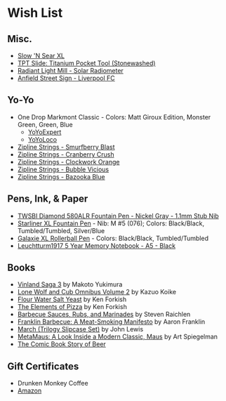 # Wish List

## Misc.
* [Slow 'N Sear XL](https://abcbarbecue.com/product/slow-n-sear-xl/)
* [TPT Slide: Titanium Pocket Tool (Stonewashed)](https://bigidesign.com/collections/pocket-tools/products/titanium-pocket-tool-slide)
* [Radiant Light Mill - Solar Radiometer](http://www.thinkgeek.com/product/jjrm/?cpg=edm_101106875)
* [Anfield Street Sign - Liverpool FC](http://a.co/66FpduP)

## Yo-Yo
* One Drop Markmont Classic - Colors: Matt Giroux Edition, Monster Green, Green, Blue
  * [YoYoExpert](https://shop.yoyoexpert.com/collections/one-drop-yoyos/products/one-drop-markmont-classic-yoyo)
  * [YoYoLoco](https://yoyoloco.com/collections/one-drop/products/onedrop-markmont-classic-yoyo)
* [Zipline Strings - Smurfberry Blast](https://ziplinestrings.bigcartel.com/product/smurfberry-blast-slushy-edition)
* [Zipline Strings - Cranberry Crush](https://ziplinestrings.bigcartel.com/product/blood-orange-slushy-edition)
* [Zipline Strings - Clockwork Orange](https://ziplinestrings.bigcartel.com/product/clockwork-orange)
* [Zipline Strings - Bubble Vicious](https://ziplinestrings.bigcartel.com/product/bubble-vicious-v2-0-signature-edition)
* [Zipline Strings - Bazooka Blue](https://ziplinestrings.bigcartel.com/product/bazooka-blue)


## Pens, Ink, & Paper
* [TWSBI Diamond 580ALR Fountain Pen - Nickel Gray - 1.1mm Stub Nib](https://www.gouletpens.com/products/twsbi-diamond-580alr-fountain-pen-nickel-gray?variant=12830902222891)
* [Starliner XL Fountain Pen](http://karaskustoms.com/reaktor-line/starliner-xl.html) - Nib: M #5 (076); Colors: Black/Black, Tumbled/Tumbled, Silver/Blue
* [Galaxie XL Rollerball Pen](http://karaskustoms.com/reaktor-line/galaxie-xl.html) - Colors: Black/Black, Tumbled/Tumbled
* [Leuchtturm1917 5 Year Memory Notebook - A5 - Black](https://www.gouletpens.com/leuchtturm1917-some-lines-a-day-5-year-memory-notebook-a5-black/p/LT-343552)

## Books
* [Vinland Saga 3](http://a.co/d/iEHushD) by Makoto Yukimura
* [Lone Wolf and Cub Omnibus Volume 2](http://a.co/d/1tIaSqj) by Kazuo Koike
* [Flour Water Salt Yeast](http://a.co/1BA3DfE) by Ken Forkish
* [The Elements of Pizza](http://a.co/ffp59kb) by Ken Forkish
* [Barbecue Sauces, Rubs, and Marinades](http://a.co/d/i5jOZv7) by Steven Raichlen
* [Franklin Barbecue: A Meat-Smoking Manifesto](http://a.co/d/9TE8NDS ) by Aaron Franklin
* [March (Trilogy Slipcase Set)](http://a.co/hM27i8d) by John Lewis
* [MetaMaus: A Look Inside a Modern Classic, Maus](http://a.co/9fPPbio) by Art Spiegelman
* [The Comic Book Story of Beer](http://a.co/goBCn4w)

## Gift Certificates
* Drunken Monkey Coffee
* [Amazon](http://www.amazon.com/gp/product/B00067L6TQ/ref=topnav_giftcert_gw)
